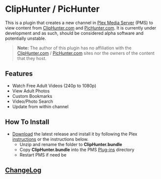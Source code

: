 ClipHunter / PicHunter
=========

This is a plugin that creates a new channel in [Plex Media Server](https://plex.tv/) (PMS) to view content from [ClipHunter.com](http://www.cliphunter.com/) and [PicHunter.com](http://www.pichunter.com/). It is currently under development and as such, should be considered alpha software and potentially unstable.

> **Note:** The author of this plugin has no affiliation with the [ClipHunter.com](http://www.cliphunter.com/) / [PicHunter.com](http://www.pichunter.com/) sites nor the owners of the content that they host.

## Features

- Watch Free Adult Videos (240p to 1080p)
- View Adult Photos
- Custom Bookmarks
- Video/Photo Search
- Update from within channel

## How To Install

- [Download](http://github.com/Nosinden/ClipHunter.bundle/releases) the latest release and install it by following the Plex [instructions](https://support.plex.tv/hc/en-us/articles/201187656-How-do-I-manually-install-a-channel-) or the instructions below.
  - Unzip and rename the folder to **ClipHunter.bundle**
  - Copy **ClipHunter.bundle** into the PMS [Plug-ins](https://support.plex.tv/hc/en-us/articles/201106098-How-do-I-find-the-Plug-Ins-folder-) directory
  - Restart PMS if need be

## [ChangeLog](Changelog.md#changelog)
